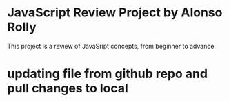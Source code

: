 # JavaScript Review Project by Alonso Rolly
This project is a review of JavaSript concepts, from beginner to advance.

# updating file from github repo and pull changes to local
